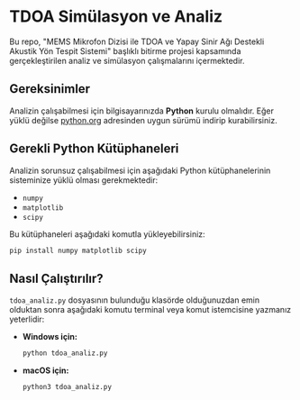 # TDOA Simülasyon ve Analiz

Bu repo, "MEMS Mikrofon Dizisi ile TDOA ve Yapay Sinir Ağı Destekli Akustik Yön Tespit Sistemi" başlıklı bitirme projesi kapsamında gerçekleştirilen analiz ve simülasyon çalışmalarını içermektedir.

## Gereksinimler

Analizin çalışabilmesi için bilgisayarınızda **Python** kurulu olmalıdır. Eğer yüklü değilse [python.org](https://www.python.org/downloads/) adresinden uygun sürümü indirip kurabilirsiniz.

## Gerekli Python Kütüphaneleri

Analizin sorunsuz çalışabilmesi için aşağıdaki Python kütüphanelerinin sisteminize yüklü olması gerekmektedir:

- `numpy`
- `matplotlib`
- `scipy`

Bu kütüphaneleri aşağıdaki komutla yükleyebilirsiniz:

```bash
pip install numpy matplotlib scipy
```

## Nasıl Çalıştırılır?

`tdoa_analiz.py` dosyasının bulunduğu klasörde olduğunuzdan emin olduktan sonra aşağıdaki komutu terminal veya komut istemcisine yazmanız yeterlidir:

- **Windows için:**
  ```bash
  python tdoa_analiz.py
  ```

- **macOS için:**
  ```bash
  python3 tdoa_analiz.py
  ```
